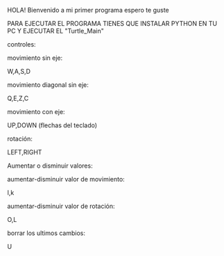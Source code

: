 HOLA!
Bienvenido a mi primer programa espero te guste

PARA EJECUTAR EL PROGRAMA TIENES QUE INSTALAR PYTHON EN TU PC Y EJECUTAR EL "Turtle_Main"

controles:

movimiento sin eje:

W,A,S,D 

movimiento diagonal sin eje:

Q,E,Z,C

movimiento con eje:

UP,DOWN (flechas del teclado)

rotación:

LEFT,RIGHT

Aumentar o disminuir valores:

aumentar-disminuir valor de movimiento:

I,k

aumentar-disminuir valor de rotación:

O,L

borrar los ultimos cambios:

U
